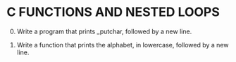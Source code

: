 # C FUNCTIONS AND NESTED LOOPS

0. Write a program that prints _putchar, followed by a new line.

1. Write a function that prints the alphabet, in lowercase, followed by a new line.






